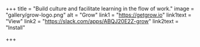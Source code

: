 +++
title = "Build culture and facilitate learning in the flow of work."
image = "gallery/grow-logo.png"
alt = "Grow"
link1 = "https://getgrow.io"
link1text = "View"
link2 = "https://slack.com/apps/ABQJ20E2Z-grow"
link2text = "Install"

+++


